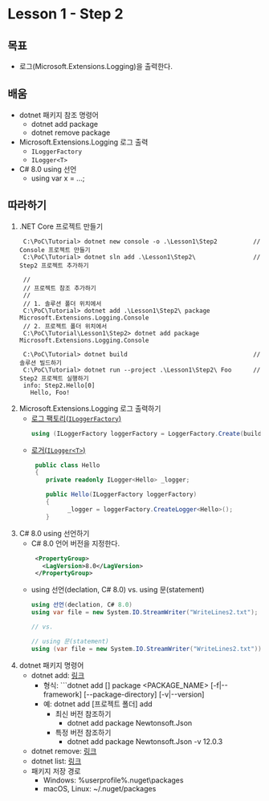 # Lesson 1 - **Step 2**

## 목표
- 로그(Microsoft.Extensions.Logging)을 출력한다.

## 배움
- dotnet 패키지 참조 명령어
  - dotnet add package
  - dotnet remove package
- Microsoft.Extensions.Logging 로그 출력
  - ```ILoggerFactory```
  - ```ILogger<T>```
- C# 8.0 using 선언
  - using var x = ...;

## 따라하기
1. .NET Core 프로젝트 만들기
   ```shell
    C:\PoC\Tutorial> dotnet new console -o .\Lesson1\Step2          // Console 프로젝트 만들기
    C:\PoC\Tutorial> dotnet sln add .\Lesson1\Step2\                // Step2 프로젝트 추가하기

    //
    // 프로젝트 참조 추가하기
    //
    // 1. 솔루션 폴더 위치에서
    C:\PoC\Tutorial> dotnet add .\Lesson1\Step2\ package Microsoft.Extensions.Logging.Console
    // 2. 프로젝트 폴더 위치에서
    C:\PoC\Tutorial\Lesson1\Step2> dotnet add package Microsoft.Extensions.Logging.Console

    C:\PoC\Tutorial> dotnet build                                   // 솔루션 빌드하기
    C:\PoC\Tutorial> dotnet run --project .\Lesson1\Step2\ Foo      // Step2 프로젝트 실행하기
    info: Step2.Hello[0]
      Hello, Foo!
   ```
1. Microsoft.Extensions.Logging 로그 출력하기
   - [로그 팩토리(```ILoggerFactory```)](https://docs.microsoft.com/ko-kr/dotnet/api/microsoft.extensions.logging.iloggerfactory?view=dotnet-plat-ext-3.1)
     ```cs
     using (ILoggerFactory loggerFactory = LoggerFactory.Create(builder => builder.AddConsole()))
     ``` 
   - [로거(```ILogger<T>```)](https://docs.microsoft.com/ko-kr/dotnet/api/microsoft.extensions.logging.ilogger-1?view=dotnet-plat-ext-3.1)
     ```cs
      public class Hello
      {
         private readonly ILogger<Hello> _logger;

         public Hello(ILoggerFactory loggerFactory)
         {
               _logger = loggerFactory.CreateLogger<Hello>();
         }
     ```
1. C# 8.0 using 선언하기
   - C# 8.0 언어 버전을 지정한다.
     ```xml
      <PropertyGroup>
        <LagVersion>8.0</LagVersion>
      </PropertyGroup>
     ```
   - using 선언(declation, C# 8.0) vs. using 문(statement)
     ```cs
	 using 선언(declation, C# 8.0)
     using var file = new System.IO.StreamWriter("WriteLines2.txt");
	 
     // vs.
	 
	 // using 문(statement)
     using (var file = new System.IO.StreamWriter("WriteLines2.txt")) { ... }
     ```
1. dotnet 패키지 명령어
   - dotnet add: [링크](https://docs.microsoft.com/ko-kr/dotnet/core/tools/dotnet-add-package)
     - 형식: ```dotnet add [<PROJECT>] package <PACKAGE_NAME> [-f|--framework] [--package-directory] [-v|--version]
     - 예: dotnet add [프로젝트 폴더] add 
       - 최신 버전 참조하기
         - dotnet add package Newtonsoft.Json
       - 특정 버전 참조하기
         - dotnet add package Newtonsoft.Json -v 12.0.3
   - dotnet remove: [링크](https://docs.microsoft.com/ko-kr/dotnet/core/tools/dotnet-remove-package)
   - dotnet list: [링크](https://docs.microsoft.com/ko-kr/dotnet/core/tools/dotnet-list-package)
   - 패키지 저장 경로
     - Windows: %userprofile%\.nuget\packages
     - macOS, Linux: ~/.nuget/packages
